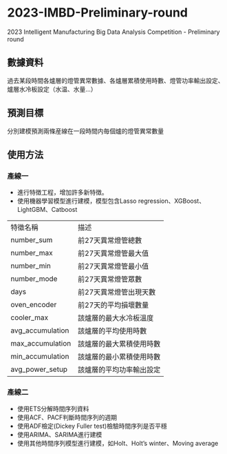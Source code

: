 # 2023-IMBD-Preliminary-round
2023 Intelligent Manufacturing Big Data Analysis Competition - Preliminary round

## 數據資料
過去某段時間各爐層的燈管異常數據、各爐層累積使用時數、燈管功率輸出設定、爐層水冷板設定（水温、水量…）
## 預測目標
分別建模預測兩條産線在一段時間内毎個爐的燈管異常數量
## 使用方法

### 產線一
* 進行特徴工程，增加許多新特徴。
* 使用機器學習模型進行建模，模型包含Lasso regression、XGBoost、LightGBM、Catboost  
<table>
  <tr>
    <td>特徵名稱</td>
    <td>描述</td>
  </tr>

  <tr>
    <td> number_sum </td>
    <td> 前27天異常燈管總數 </td>
  </tr>
    <td> number_max </td>
    <td> 前27天異常燈管最大值 </td>
  </tr>
  <tr>
    <td> number_min </td>
    <td> 前27天異常燈管最小值 </td>
  </tr>
  <tr>
    <td> number_mode </td>
    <td> 前27天異常燈管眾數 </td>
  </tr>
  <tr>
    <td> days </td>
    <td> 前27天異常燈管出現天數 </td>
  </tr>
  <tr>
    <td> oven_encoder </td>
    <td> 前27天的平均損壞數量 </td>
  </tr>
  <tr>
    <td> cooler_max </td>
    <td> 該爐層的最大水冷板溫度 </td>
  </tr>
  <tr>
    <td> avg_accumulation </td>
    <td> 該爐層的平均使用時數 </td>
  </tr>
  <tr>
    <td> max_accumulation </td>
    <td> 該爐層的最大累積使用時數 </td>
  </tr>
  <tr>
    <td> min_accumulation </td>
    <td> 該爐層的最小累積使用時數 </td>
  </tr>
  <tr>
    <td> avg_power_setup </td>
    <td> 該爐層的平均功率輸出設定 </td>
  </tr>
</table>

### 產線二
* 使用ETS分解時間序列資料
* 使用ACF、PACF判斷時間序列的週期
* 使用ADF檢定(Dickey Fuller test)檢驗時間序列是否平穩
* 使用ARIMA、SARIMA進行建模
* 使用其他時間序列模型進行建模，如Holt、Holt’s winter、Moving average
